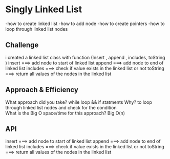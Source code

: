 # Singly Linked List
<!-- Short summary or background information -->
-how to create linked list 
-how to add node 
-how to create pointers 
-how to loop through linked list nodes
## Challenge
<!-- Description of the challenge -->
i created a linked list class with function (Insert , append , includes, toString )
insert ===> add node to start of linked list
append ===> add node to end of linked list
includes ===> check if value exists in the linked list or not 
toString ===> return all values of the nodes in the linked list 

## Approach & Efficiency
 What approach did you take?  while loop && if statments 
  Why? to loop through linked list nodes and check for the condition  
  What is the Big O space/time for this approach? Big O(n)  

## API
<!-- Description of each method publicly available to your Linked List -->
insert ===> add node to start of linked list
append ===> add node to end of linked list
includes ===> check if value exists in the linked list or not 
toString ===> return all values of the nodes in the linked list 
